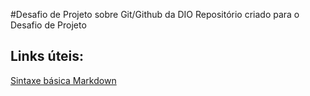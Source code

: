 #Desafio de Projeto sobre Git/Github da DIO
Repositório criado para o Desafio de Projeto

## Links úteis:
[Sintaxe básica Markdown](https://www.markdownguide.org/basic-syntax/)
